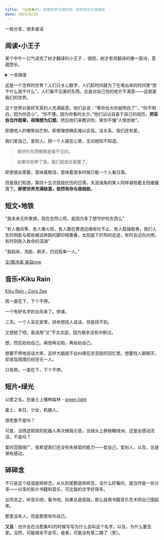 ```yaml
---
title: 「治愈集#1」即使世界充满敌意，依然有你与我相依
date: 2021/8/29
---
```


一些分享，很多废话
<!-- more -->

## 阅读•小王子
某个中午一口气读完了树才翻译的小王子 ，很短，树才老师翻译的像一首诗，意蕴悠长。

<details>
<summary>一些摘录</summary>
  

  > 没关系，我住的地方可小了。
  
  > 笔直往前跑，也跑不了多远……
  
  > 有一天，我看了四十四次落日！
  
  > 你知道……特别忧伤的时候，人们就喜欢看落日……
  
  > 那么，看四十四次落日的那一天，你一定很忧伤吧？

  > 她给我芳香，又给我光彩。我不该这样逃离！我应该猜到她小计谋背后的柔情。花就是这么矛盾！但当时我太小，不知道怎样去爱她。

  > 她不希望小王子看见她流泪。她是一朵非常骄傲的花啊……

  > 对我来说，你只是一个小男孩，就像其他成千上万的小男孩。我不需要你，你也不需要我。对你，我只是一只狐狸，就像其他成千上万只狐狸。可是，如果你驯养了我，我们就彼此需要了。对我，你就是世界上独一无二的；对你，我也是世界上独一无二的……

  > 可是，你有一头金发，。所以，等你驯养了我，那会非常美妙！金色的麦子，让我想起你，。我会爱上风吹过麦田的声音……

  > 重要的东西，眼睛是看不见的。
  > 因为你为你的玫瑰花花了那么多时间，它才变得那么重要。

  > 你晚上仰望天空的时候，因为我住在其中的一颗星星上，因为我会在其中的一颗星星上笑，你会觉得所有的星星都在笑。你将拥有会笑的星星！
</details>

这是一个怎样的世界？人们只关心数字，人们赶时间就为了在堆出来的时间里“想干什么就干什么”，人们看不见美的东西，总是对自己住的地方不满意——这就是我们的世界。

这个世界对美好天真的人充满敌意。他们会说：“等你长大你就明白了”，“你不明白，因为你还小”，“你不懂，因为你看的太少。”他们沾沾自喜于自己的阅历，**把妥协当作勋章，视理想为幻想**。然后他们来教训你，笑你不懂“人情世故”。

即便他人的嘲笑如芒刺，即使理想确实难以实现。没关系，我们还有爱。

我们爱自己，爱别人。把一个人装在心里，无论她知不知道。

> 美好的东西眼睛是看不见的。

> 如果你驯养了我，我们就彼此需要了。

即使彼此需要，意味着眼泪，意味着很多时候只能一个人看日落。

但是我们知道，第四十五次孤独忧伤的日落，天涯海角的某人同样凝视着太阳缓缓落下。**即使世界充满敌意，依然有你与我相依**。

## 短文•地铁

"我本来无所畏惧，现在忽然心慌，是因为多了想守护的东西么"

"有人像风筝，有人像火炬，有人跪在赛道边缘呕吐不止，有人稳操胜券，我们人生的侧影与那些被迫奔跑的脚印相重叠，太阳底下炽热的足迹，有时会迈向光明，有时则跌入致命的深渊"

"我起床，洗脸，刷牙，仍旧孤单一人。”

[文/翡冷翠 来自one](http://m.wufazhuce.com/article/4838)

## 音乐•Kiku Rain

[Kiku Rain - Cora Zea](https://open.spotify.com/track/1a3kw1TPNYW49QNgLs7vhM?si=fmRqcry_QoWtHLRZiXxdRg)

雨一直在下，下个不停。

一个有好名字的台风来了。停课。

三天。一个人呆在家里，拼命想找人说话，但是找不到。

又想她了吧。虽说用“又”不太合适，因为根本没有中断过。

想，然后劝劝自己。再想再沦陷，再劝劝自己。

想要不停地说话大笑，这样大脑就不会纠缠在淤泥般的回忆里。想要找人聊聊天，却发现周围已经空无一人。

只有雨，一直在下，下个不停。

## 短片•绿光

以爱之名，在废土上播种森林 - [green light](https://youtu.be/UT-mA673hLs)

废土，末日，少女，机器人。

很老套不是吗？

可是，当锈迹斑斑的机器人再次捶肩示意，当镜头上移俯瞰绿洲，还是会感动流泪，不是吗？

爱的范围很广，我希望我们还没有失掉爱的能力——爱自己，爱别人，以及，总是保有感动。

## 碎碎念

不只是这个结语是碎碎念，从头到尾都是碎碎念，没什么好看的，就当作是一些分享——分享的影片书籍和音乐，可比我的文字好得多。

总而言之，听音乐吧，看书吧。如果总是孤独，那么就用书籍音乐艺术把自己围起来。

那里没有人，但是那里有你自己。

**又及**：也许会在治愈集#2的时候写写为什么会叫这个名字，以及，为什么要去爱。当然，可能根本不会写，或者，可能没有第二期了（笑）。
